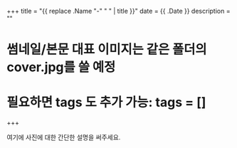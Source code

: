 +++
title = "{{ replace .Name "-" " " | title }}"
date = {{ .Date }}
description = ""
# 썸네일/본문 대표 이미지는 같은 폴더의 cover.jpg를 쓸 예정
# 필요하면 tags 도 추가 가능: tags = []
+++

여기에 사진에 대한 간단한 설명을 써주세요.
